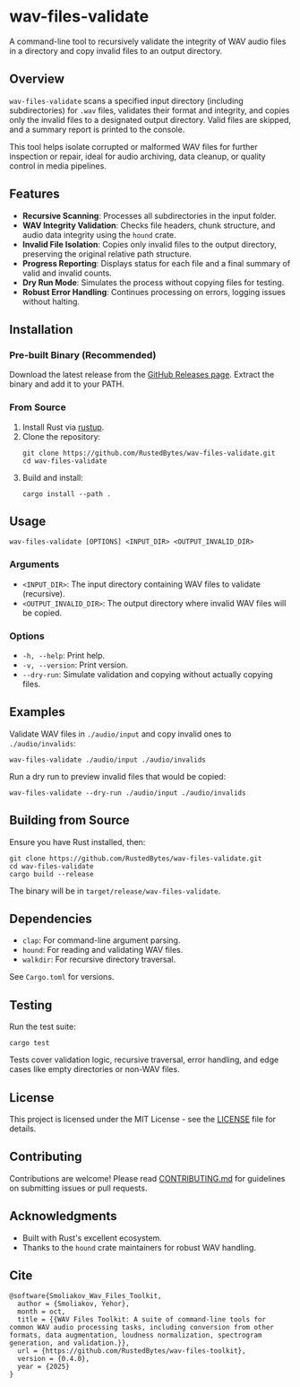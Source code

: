 # wav-files-validate

A command-line tool to recursively validate the integrity of WAV audio files in a directory and copy invalid files to an output directory.

## Overview

`wav-files-validate` scans a specified input directory (including subdirectories) for `.wav` files, validates their format and integrity, and copies only the invalid files to a designated output directory. Valid files are skipped, and a summary report is printed to the console.

This tool helps isolate corrupted or malformed WAV files for further inspection or repair, ideal for audio archiving, data cleanup, or quality control in media pipelines.

## Features

- **Recursive Scanning**: Processes all subdirectories in the input folder.
- **WAV Integrity Validation**: Checks file headers, chunk structure, and audio data integrity using the `hound` crate.
- **Invalid File Isolation**: Copies only invalid files to the output directory, preserving the original relative path structure.
- **Progress Reporting**: Displays status for each file and a final summary of valid and invalid counts.
- **Dry Run Mode**: Simulates the process without copying files for testing.
- **Robust Error Handling**: Continues processing on errors, logging issues without halting.

## Installation

### Pre-built Binary (Recommended)

Download the latest release from the [GitHub Releases page](https://github.com/RustedBytes/wav-files-validate/releases). Extract the binary and add it to your PATH.

### From Source

1. Install Rust via [rustup](https://rustup.rs/).
2. Clone the repository:
   ```
   git clone https://github.com/RustedBytes/wav-files-validate.git
   cd wav-files-validate
   ```
3. Build and install:
   ```
   cargo install --path .
   ```

## Usage

```
wav-files-validate [OPTIONS] <INPUT_DIR> <OUTPUT_INVALID_DIR>
```

### Arguments

- `<INPUT_DIR>`: The input directory containing WAV files to validate (recursive).
- `<OUTPUT_INVALID_DIR>`: The output directory where invalid WAV files will be copied.

### Options

- `-h, --help`: Print help.
- `-v, --version`: Print version.
- `--dry-run`: Simulate validation and copying without actually copying files.

## Examples

Validate WAV files in `./audio/input` and copy invalid ones to `./audio/invalids`:

```
wav-files-validate ./audio/input ./audio/invalids
```

Run a dry run to preview invalid files that would be copied:

```
wav-files-validate --dry-run ./audio/input ./audio/invalids
```

## Building from Source

Ensure you have Rust installed, then:

```
git clone https://github.com/RustedBytes/wav-files-validate.git
cd wav-files-validate
cargo build --release
```

The binary will be in `target/release/wav-files-validate`.

## Dependencies

- `clap`: For command-line argument parsing.
- `hound`: For reading and validating WAV files.
- `walkdir`: For recursive directory traversal.

See `Cargo.toml` for versions.

## Testing

Run the test suite:

```
cargo test
```

Tests cover validation logic, recursive traversal, error handling, and edge cases like empty directories or non-WAV files.

## License

This project is licensed under the MIT License - see the [LICENSE](LICENSE) file for details.

## Contributing

Contributions are welcome! Please read [CONTRIBUTING.md](CONTRIBUTING.md) for guidelines on submitting issues or pull requests.

## Acknowledgments

- Built with Rust's excellent ecosystem.
- Thanks to the `hound` crate maintainers for robust WAV handling.


## Cite

```
@software{Smoliakov_Wav_Files_Toolkit,
  author = {Smoliakov, Yehor},
  month = oct,
  title = {{WAV Files Toolkit: A suite of command-line tools for common WAV audio processing tasks, including conversion from other formats, data augmentation, loudness normalization, spectrogram generation, and validation.}},
  url = {https://github.com/RustedBytes/wav-files-toolkit},
  version = {0.4.0},
  year = {2025}
}
```
